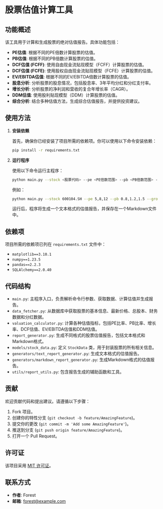 # 股票估值计算工具

## 功能概述

该工具用于计算和生成股票的绝对估值报告。具体功能包括：

- **PE估值**: 根据不同的PE倍数计算股票的估值。
- **PB估值**: 根据不同的PB倍数计算股票的估值。
- **DCF估值 (FCFF)**: 使用自由现金流贴现模型（FCFF）计算股票的估值。
- **DCF估值 (FCFE)**: 使用股权自由现金流贴现模型（FCFE）计算股票的估值。
- **EV/EBITDA估值**: 根据不同的EV/EBITDA倍数计算股票的估值。
- **股息分析**: 分析股票的股息情况，包括股息率、3年平均分红和分红支付率。
- **增长分析**: 分析股票的净利润和营收的复合年增长率（CAGR）。
- **DDM估值**: 使用股利贴现模型（DDM）计算股票的估值。
- **综合分析**: 结合多种估值方法，生成综合估值报告，并提供投资建议。

## 使用方法

1. **安装依赖**

   首先，确保你已经安装了项目所需的依赖项。你可以使用以下命令安装依赖：

   ```bash
   pip install -r requirements.txt
   ```

2. **运行程序**

   使用以下命令运行主程序：

   ```bash
   python main.py --stock <股票代码> --pe <PE倍数范围> --pb <PB倍数范围> --growth <增长率范围> --discount <折现率范围> --ev-ebitda <EV/EBITDA倍数范围>
   ```

   例如：

   ```bash
   python main.py --stock 600104.SH --pe 5,8,12 --pb 0.8,1.2,1.5 --growth 0.05,0.08,0.1 --discount 0.1,0.12,0.15 --ev-ebitda 6,8,10
   ```

   运行后，程序将生成一个文本格式的估值报告，并保存在一个Markdown文件中。

## 依赖项

项目所需的依赖项已列在 `requirements.txt` 文件中：

- `matplotlib==3.10.1`
- `numpy==1.23.5`
- `pandas==2.2.3`
- `SQLAlchemy==2.0.40`

## 代码结构

- `main.py`: 主程序入口，负责解析命令行参数、获取数据、计算估值并生成报告。
- `data_fetcher.py`: 从数据库中获取股票的基本信息、最新价格、总股本、财务数据和分红数据。
- `valuation_calculator.py`: 计算各种估值指标，包括PE比率、PB比率、增长率、DCF估值、EV/EBITDA估值和DDM估值。
- `report_generator.py`: 生成不同格式的股票估值报告，包括文本格式和Markdown格式。
- `models/stock_data.py`: 定义 `StockData` 类，用于封装股票的所有相关信息。
- `generators/text_report_generator.py`: 生成文本格式的估值报告。
- `generators/markdown_report_generator.py`: 生成Markdown格式的估值报告。
- `utils/report_utils.py`: 包含报告生成的辅助函数和工具。

## 贡献

欢迎贡献代码和提出建议。请遵循以下步骤：

1. Fork 项目。
2. 创建你的特性分支 (`git checkout -b feature/AmazingFeature`)。
3. 提交你的更改 (`git commit -m 'Add some AmazingFeature'`)。
4. 推送到分支 (`git push origin feature/AmazingFeature`)。
5. 打开一个 Pull Request。

## 许可证

该项目采用 [MIT 许可证](LICENSE)。

## 联系方式

- **作者**: Forest
- **邮箱**: forest@example.com
